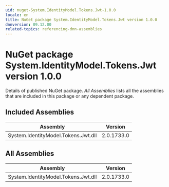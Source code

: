 ```yaml
---
uid: nuget-System.IdentityModel.Tokens.Jwt-1.0.0
locale: en
title: NuGet package System.IdentityModel.Tokens.Jwt version 1.0.0
dnnversion: 09.12.00
related-topics: referencing-dnn-assemblies
---
```


# NuGet package System.IdentityModel.Tokens.Jwt version 1.0.0
Details of published NuGet package.
*All Assemblies* lists all the assemblies that are included in this package or any dependent package.

## Included Assemblies

|Assembly|Version|
|---|---|
|System.IdentityModel.Tokens.Jwt.dll|2.0.1733.0|

## All Assemblies

|Assembly|Version|
|---|---|
|System.IdentityModel.Tokens.Jwt.dll|2.0.1733.0|

